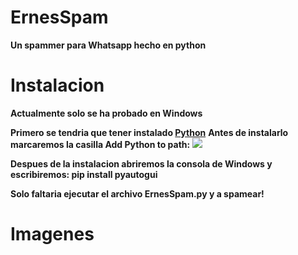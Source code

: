 # ErnesSpam
**Un spammer para Whatsapp hecho en python**

# Instalacion
**Actualmente solo se ha probado en Windows**

**Primero se tendria que tener instalado [Python](https://www.python.org/downloads/)**
**Antes de instalarlo marcaremos la casilla Add Python to path:**
<img src="https://miro.medium.com/max/1344/0*7nOyowsPsGI19pZT.png">

**Despues de la instalacion abriremos la consola de Windows y escribiremos: pip install pyautogui**

**Solo faltaria ejecutar el archivo ErnesSpam.py y a spamear!**

# Imagenes
